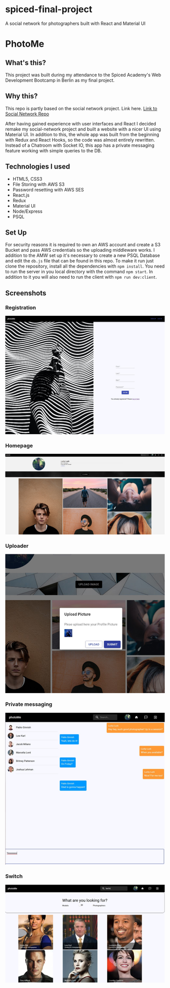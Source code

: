 # spiced-final-project
A social network for photographers built with React and Material UI

# PhotoMe

## What's this?

This project was built during my attendance to the Spiced Academy's Web Development Bootcamp in Berlin as my final project.

## Why this?

This repo is partly based on the social network project. Link here.
[Link to Social Network Repo](https://github.com/l-legren/spiced-social-network)

After having gained experience with user interfaces and React I decided remake my social-network project and built a website with a nicer UI using Material UI. In addition to this, the whole app was built from the beginning with Redux and React Hooks, so the code was almost entirely rewritten. Instead of a Chatroom with Socket IO, this app has a private messaging feature working with simple queries to the DB.

## Technologies I used

- HTML5, CSS3
- File Storing with AWS S3
- Password resetting with AWS SES
- React.js
- Redux
- Material UI
- Node/Express
- PSQL

## Set Up

For security reasons it is required to own an AWS account and create a S3 Bucket and pass AWS credentials so the uploading middleware works.
I addition to the AMW set up it's necessary to create a new PSQL Database and edit the ```db.js``` file that can be found in this repo.
To make it run just clone the repository, install all the dependencies with ```npm install```. You need to run the server in you local directory with the command ```npm start```. In addition to it you will also need to run the client with ```npm run dev:client```. 

## Screenshots

### Registration

![Registration Page](https://raw.githubusercontent.com/l-legren/spiced-final-project/master/client/public/screenshot/registration.jpg)

### Homepage

![Homepage](https://raw.githubusercontent.com/l-legren/spiced-final-project/master/client/public/screenshot/homepage.jpg)

### Uploader 

![Uploader](https://raw.githubusercontent.com/l-legren/spiced-final-project/master/client/public/screenshot/upload_modal.jpg)

### Private messaging

![Private Messaging](https://raw.githubusercontent.com/l-legren/spiced-final-project/master/client/public/screenshot/private_messaging.jpg)

### Switch

![Filtering](https://raw.githubusercontent.com/l-legren/spiced-final-project/master/client/public/screenshot/filtering.jpg)

